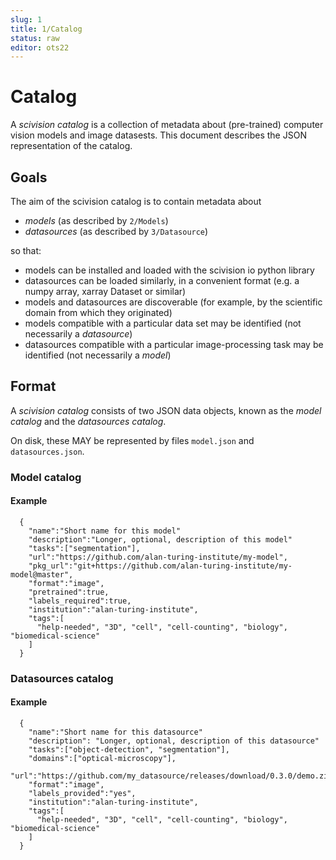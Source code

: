 ```yaml
---
slug: 1
title: 1/Catalog
status: raw
editor: ots22
---
```


# Catalog

A _scivision catalog_ is a collection of metadata about (pre-trained) computer vision models and image datasests.  This document describes the JSON representation of the catalog. 

## Goals

The aim of the scivision catalog is to contain metadata about
 - _models_ (as described by `2/Models`)
 - _datasources_ (as described by `3/Datasource`)

so that:
 - models can be installed and loaded with the scivision io python library
 - datasources can be loaded similarly, in a convenient format (e.g. a numpy array, xarray Dataset or similar)
 - models and datasources are discoverable (for example, by the scientific domain from which they originated)
 - models compatible with a particular data set may be identified (not necessarily a _datasource_)
 - datasources compatible with a particular image-processing task may be identified (not necessarily a _model_)

## Format

A _scivision catalog_ consists of two JSON data objects, known as the _model catalog_ and the _datasources catalog_.

On disk, these MAY be represented by files `model.json` and `datasources.json`.

### Model catalog

#### Example

```
  {
    "name":"Short name for this model"
    "description":"Longer, optional, description of this model"
    "tasks":["segmentation"],
    "url":"https://github.com/alan-turing-institute/my-model",
    "pkg_url":"git+https://github.com/alan-turing-institute/my-model@master",
    "format":"image",
    "pretrained":true,
    "labels_required":true,
    "institution":"alan-turing-institute",
    "tags":[
      "help-needed", "3D", "cell", "cell-counting", "biology", "biomedical-science" 
    ]
  }
```

### Datasources catalog

#### Example

```
  {
    "name":"Short name for this datasource"
    "description": "Longer, optional, description of this datasource"
    "tasks":["object-detection", "segmentation"],
    "domains":["optical-microscopy"],
    "url":"https://github.com/my_datasource/releases/download/0.3.0/demo.zip",
    "format":"image",
    "labels_provided":"yes",
    "institution":"alan-turing-institute",
    "tags":[
      "help-needed", "3D", "cell", "cell-counting", "biology", "biomedical-science" 
    ]
  }
```
